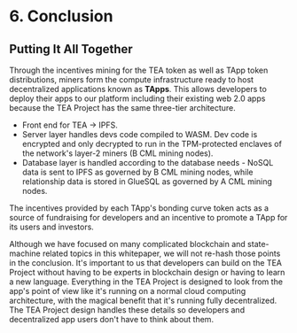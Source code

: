 # 6. Conclusion

## Putting It All Together
Through the incentives mining for the TEA token as well as TApp token distributions, miners form the compute infrastructure ready to host decentralized applications known as **TApps**. This allows developers to deploy their apps to our platform including their existing web 2.0 apps because the TEA Project has the same three-tier architecture.

-   Front end for TEA -> IPFS.
-   Server layer handles devs code compiled to WASM. Dev code is encrypted and only decrypted to run in the TPM-protected enclaves of the network's layer-2 miners (B CML mining nodes).
-   Database layer is handled according to the database needs - NoSQL data is sent to IPFS as governed by B CML mining nodes, while relationship data is stored in GlueSQL as governed by A CML mining nodes.

The incentives provided by each TApp's bonding curve token acts as a source of fundraising for developers and an incentive to promote a TApp for its users and investors. 

Although we have focused on many complicated blockchain and state-machine related topics in this whitepaper, we will not re-hash those points in the conclusion. It's important to us that developers can build on the TEA Project without having to be experts in blockchain design or having to learn a new language. Everything in the TEA Project is designed to look from the app's point of view like it's running on a normal cloud computing architecture, with the magical benefit that it's running fully decentralized. The TEA Project design handles these details so developers and decentralized app users don't have to think about them.